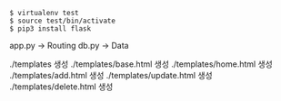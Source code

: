 ```
$ virtualenv test
$ source test/bin/activate
$ pip3 install flask

```
app.py -> Routing
db.py -> Data

./templates 생성
./templates/base.html 생성
./templates/home.html 생성
./templates/add.html 생성
./templates/update.html 생성
./templates/delete.html 생성